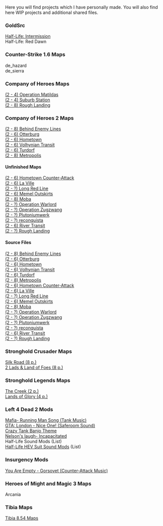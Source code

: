 Here you will find projects which I have personally made. You will also find here WIP projects and additional shared files.
### GoldSrc

[Half-Life: Intermission](https://taddan.github.io/library/goldsrc001.html)<br/>
Half-Life: Red Dawn

### Counter-Strike 1.6 Maps

de_hazard<br/>
de_sierra
### Company of Heroes Maps
[(2 - 4) Operation Matildas](https://taddan.github.io/library/coh001.html)<br/>
[(2 - 4) Suburb Station](https://taddan.github.io/library/coh002.html)<br/>
[(2 - 8) Rough Landing]()<br/>

### Company of Heroes 2 Maps
[(2 - 8) Behind Enemy Lines](https://taddan.github.io/library/coh2001.html)<br/>
[(2 - 6) Otterburg](https://taddan.github.io/library/coh2002.html)<br/>
[(2 - 6) Hometown](https://taddan.github.io/library/coh2003.html)<br/>
[(2 - 6) Volhynian Transit](https://taddan.github.io/library/coh2004.html)<br/>
[(2 - 6) Turdorf](https://taddan.github.io/library/coh2005.html)<br/>
[(2 - 8) Metropolis](https://taddan.github.io/library/coh2006.html)<br/>

#### Unfinished Maps
[(2 - 6) Hometown Counter-Attack]()<br/>
[(2 - 6) La Ville]()<br/>
[(2 - ?) Long Red Line]()<br/>
[(2 - 6) Memel Outskirts]()<br/>
[(2 - 8) Moba]()<br/>
[(2 - ?) Operation Warlord]()<br/>
[(2 - ?) Operation Zugzwang]()<br/>
[(2 - ?) Plutoniumwerk]()<br/>
[(2 - ?) reconquista]()<br/>
[(2 - 6) River Transit]()<br/>
[(2 - ?) Rough Landing]()<br/>

#### Source Files
[(2 - 8) Behind Enemy Lines](https://taddan.github.io/library/coh2001f01.html)<br/>
[(2 - 6) Otterburg](https://taddan.github.io/library/coh2002f01.html)<br/>
[(2 - 6) Hometown](https://taddan.github.io/library/coh2003f01.html)<br/>
[(2 - 6) Volhynian Transit](https://taddan.github.io/library/coh2004f01.html)<br/>
[(2 - 6) Turdorf](https://taddan.github.io/library/coh2005f01.html)<br/>
[(2 - 8) Metropolis](https://taddan.github.io/library/coh2006f01.html)<br/>
[(2 - 6) Hometown Counter-Attack]()<br/>
[(2 - 6) La Ville]()<br/>
[(2 - ?) Long Red Line]()<br/>
[(2 - 6) Memel Outskirts]()<br/>
[(2 - 8) Moba]()<br/>
[(2 - ?) Operation Warlord]()<br/>
[(2 - ?) Operation Zugzwang]()<br/>
[(2 - ?) Plutoniumwerk]()<br/>
[(2 - ?) reconquista]()<br/>
[(2 - 6) River Transit]()<br/>
[(2 - ?) Rough Landing]()<br/>

### Stronghold Crusader Maps

[Silk Road (8 p.)](https://taddan.github.io/library/shc001.html)<br/>
[2 Lads & Land of Foes (8 p.)](https://taddan.github.io/library/shc002.html)<br/>

### Stronghold Legends Maps

[The Creek (2 p.)](https://steamcommunity.com/sharedfiles/filedetails/?id=1134821287)<br/>
[Lands of Glory (4 p.)](https://steamcommunity.com/sharedfiles/filedetails/?id=1588275430)<br/>

### Left 4 Dead 2 Mods

[Mafia- Running Man Song (Tank Music)](https://steamcommunity.com/sharedfiles/filedetails/?id=233850949)<br/>
[GTA: London - Nice One! (Saferoom Sound)](https://steamcommunity.com/sharedfiles/filedetails/?id=233935595)<br/>
[Crazy Tank Banjo Theme](https://steamcommunity.com/sharedfiles/filedetails/?id=235844765)<br/>
[Nelson's laugh- Incapacitated](https://steamcommunity.com/sharedfiles/filedetails/?id=1309927990)<br/>
Half-Life Sound Mods (List)<br/>
[Half-Life HEV Suit Sound Mods](https://steamcommunity.com/sharedfiles/filedetails/?id=1481675199) (List)<br/>

### Insurgency Mods

[You Are Empty - Gorsovet (Counter-Attack Music)](https://steamcommunity.com/sharedfiles/filedetails/?id=1546299757)<br/>

### Heroes of Might and Magic 3 Maps

Arcania

### Tibia Maps

[Tibia 8.54 Maps](https://taddan.github.io/library/tibia001.html)<br/>
